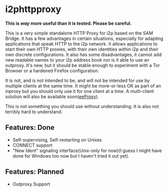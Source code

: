 i2phttpproxy
============

**This is *way* more useful than it is tested. Please be careful.**

This is a very simple standalone HTTP Proxy for i2p based on the SAM Bridge. It
has a few advantages in certain situations, especially for adapting applications
that speak HTTP to the i2p network. It allows applications to start their own
HTTP proxies, with their own identities within i2p and their own discrete
configurations. It also has some disadvantages, it cannot add new readable
names to your i2p address book nor is it able to use an outproxy. It's new, but
it should be stable enough to experiment with a Tor Browser or a hardened
Firefox configuration.

It is not, and is not intended to be, and will not be intended for use by
multiple clients at the same time. It might be more-or-less OK as part of an
inproxy but you should only use it for one client at a time. A multi-client
solution will also be available soon([eeProxy](https://github.com/eyedeekay/eeProxy)).

This is not something you should use without understanding. It is also not
terribly hard to understand.

Features: Done
--------------

  * Self-supervising, Self-restarting on Unixes
  * CONNECT support
  * "New Ident" signaling interface(Unix-only for now)(I guess I might have done
  for Windows too now but I haven't tried it out yet).

Features: Planned
-----------------

  * Outproxy Support
